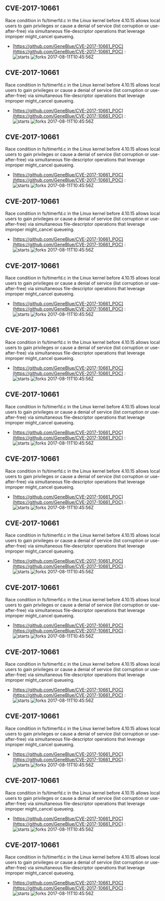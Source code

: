 ## CVE-2017-10661
 Race condition in fs/timerfd.c in the Linux kernel before 4.10.15 allows local users to gain privileges or cause a denial of service (list corruption or use-after-free) via simultaneous file-descriptor operations that leverage improper might_cancel queueing.

- [https://github.com/GeneBlue/CVE-2017-10661_POC](https://github.com/GeneBlue/CVE-2017-10661_POC) :  
![starts](https://img.shields.io/github/stars/GeneBlue/CVE-2017-10661_POC.svg) 
![forks](https://img.shields.io/github/forks/GeneBlue/CVE-2017-10661_POC.svg) 
2017-08-11T10:45:56Z

## CVE-2017-10661
 Race condition in fs/timerfd.c in the Linux kernel before 4.10.15 allows local users to gain privileges or cause a denial of service (list corruption or use-after-free) via simultaneous file-descriptor operations that leverage improper might_cancel queueing.

- [https://github.com/GeneBlue/CVE-2017-10661_POC](https://github.com/GeneBlue/CVE-2017-10661_POC) :  
![starts](https://img.shields.io/github/stars/GeneBlue/CVE-2017-10661_POC.svg) 
![forks](https://img.shields.io/github/forks/GeneBlue/CVE-2017-10661_POC.svg) 
2017-08-11T10:45:56Z

## CVE-2017-10661
 Race condition in fs/timerfd.c in the Linux kernel before 4.10.15 allows local users to gain privileges or cause a denial of service (list corruption or use-after-free) via simultaneous file-descriptor operations that leverage improper might_cancel queueing.

- [https://github.com/GeneBlue/CVE-2017-10661_POC](https://github.com/GeneBlue/CVE-2017-10661_POC) :  
![starts](https://img.shields.io/github/stars/GeneBlue/CVE-2017-10661_POC.svg) 
![forks](https://img.shields.io/github/forks/GeneBlue/CVE-2017-10661_POC.svg) 
2017-08-11T10:45:56Z

## CVE-2017-10661
 Race condition in fs/timerfd.c in the Linux kernel before 4.10.15 allows local users to gain privileges or cause a denial of service (list corruption or use-after-free) via simultaneous file-descriptor operations that leverage improper might_cancel queueing.

- [https://github.com/GeneBlue/CVE-2017-10661_POC](https://github.com/GeneBlue/CVE-2017-10661_POC) :  
![starts](https://img.shields.io/github/stars/GeneBlue/CVE-2017-10661_POC.svg) 
![forks](https://img.shields.io/github/forks/GeneBlue/CVE-2017-10661_POC.svg) 
2017-08-11T10:45:56Z

## CVE-2017-10661
 Race condition in fs/timerfd.c in the Linux kernel before 4.10.15 allows local users to gain privileges or cause a denial of service (list corruption or use-after-free) via simultaneous file-descriptor operations that leverage improper might_cancel queueing.

- [https://github.com/GeneBlue/CVE-2017-10661_POC](https://github.com/GeneBlue/CVE-2017-10661_POC) :  
![starts](https://img.shields.io/github/stars/GeneBlue/CVE-2017-10661_POC.svg) 
![forks](https://img.shields.io/github/forks/GeneBlue/CVE-2017-10661_POC.svg) 
2017-08-11T10:45:56Z

## CVE-2017-10661
 Race condition in fs/timerfd.c in the Linux kernel before 4.10.15 allows local users to gain privileges or cause a denial of service (list corruption or use-after-free) via simultaneous file-descriptor operations that leverage improper might_cancel queueing.

- [https://github.com/GeneBlue/CVE-2017-10661_POC](https://github.com/GeneBlue/CVE-2017-10661_POC) :  
![starts](https://img.shields.io/github/stars/GeneBlue/CVE-2017-10661_POC.svg) 
![forks](https://img.shields.io/github/forks/GeneBlue/CVE-2017-10661_POC.svg) 
2017-08-11T10:45:56Z

## CVE-2017-10661
 Race condition in fs/timerfd.c in the Linux kernel before 4.10.15 allows local users to gain privileges or cause a denial of service (list corruption or use-after-free) via simultaneous file-descriptor operations that leverage improper might_cancel queueing.

- [https://github.com/GeneBlue/CVE-2017-10661_POC](https://github.com/GeneBlue/CVE-2017-10661_POC) :  
![starts](https://img.shields.io/github/stars/GeneBlue/CVE-2017-10661_POC.svg) 
![forks](https://img.shields.io/github/forks/GeneBlue/CVE-2017-10661_POC.svg) 
2017-08-11T10:45:56Z

## CVE-2017-10661
 Race condition in fs/timerfd.c in the Linux kernel before 4.10.15 allows local users to gain privileges or cause a denial of service (list corruption or use-after-free) via simultaneous file-descriptor operations that leverage improper might_cancel queueing.

- [https://github.com/GeneBlue/CVE-2017-10661_POC](https://github.com/GeneBlue/CVE-2017-10661_POC) :  
![starts](https://img.shields.io/github/stars/GeneBlue/CVE-2017-10661_POC.svg) 
![forks](https://img.shields.io/github/forks/GeneBlue/CVE-2017-10661_POC.svg) 
2017-08-11T10:45:56Z

## CVE-2017-10661
 Race condition in fs/timerfd.c in the Linux kernel before 4.10.15 allows local users to gain privileges or cause a denial of service (list corruption or use-after-free) via simultaneous file-descriptor operations that leverage improper might_cancel queueing.

- [https://github.com/GeneBlue/CVE-2017-10661_POC](https://github.com/GeneBlue/CVE-2017-10661_POC) :  
![starts](https://img.shields.io/github/stars/GeneBlue/CVE-2017-10661_POC.svg) 
![forks](https://img.shields.io/github/forks/GeneBlue/CVE-2017-10661_POC.svg) 
2017-08-11T10:45:56Z

## CVE-2017-10661
 Race condition in fs/timerfd.c in the Linux kernel before 4.10.15 allows local users to gain privileges or cause a denial of service (list corruption or use-after-free) via simultaneous file-descriptor operations that leverage improper might_cancel queueing.

- [https://github.com/GeneBlue/CVE-2017-10661_POC](https://github.com/GeneBlue/CVE-2017-10661_POC) :  
![starts](https://img.shields.io/github/stars/GeneBlue/CVE-2017-10661_POC.svg) 
![forks](https://img.shields.io/github/forks/GeneBlue/CVE-2017-10661_POC.svg) 
2017-08-11T10:45:56Z

## CVE-2017-10661
 Race condition in fs/timerfd.c in the Linux kernel before 4.10.15 allows local users to gain privileges or cause a denial of service (list corruption or use-after-free) via simultaneous file-descriptor operations that leverage improper might_cancel queueing.

- [https://github.com/GeneBlue/CVE-2017-10661_POC](https://github.com/GeneBlue/CVE-2017-10661_POC) :  
![starts](https://img.shields.io/github/stars/GeneBlue/CVE-2017-10661_POC.svg) 
![forks](https://img.shields.io/github/forks/GeneBlue/CVE-2017-10661_POC.svg) 
2017-08-11T10:45:56Z

## CVE-2017-10661
 Race condition in fs/timerfd.c in the Linux kernel before 4.10.15 allows local users to gain privileges or cause a denial of service (list corruption or use-after-free) via simultaneous file-descriptor operations that leverage improper might_cancel queueing.

- [https://github.com/GeneBlue/CVE-2017-10661_POC](https://github.com/GeneBlue/CVE-2017-10661_POC) :  
![starts](https://img.shields.io/github/stars/GeneBlue/CVE-2017-10661_POC.svg) 
![forks](https://img.shields.io/github/forks/GeneBlue/CVE-2017-10661_POC.svg) 
2017-08-11T10:45:56Z

## CVE-2017-10661
 Race condition in fs/timerfd.c in the Linux kernel before 4.10.15 allows local users to gain privileges or cause a denial of service (list corruption or use-after-free) via simultaneous file-descriptor operations that leverage improper might_cancel queueing.

- [https://github.com/GeneBlue/CVE-2017-10661_POC](https://github.com/GeneBlue/CVE-2017-10661_POC) :  
![starts](https://img.shields.io/github/stars/GeneBlue/CVE-2017-10661_POC.svg) 
![forks](https://img.shields.io/github/forks/GeneBlue/CVE-2017-10661_POC.svg) 
2017-08-11T10:45:56Z

## CVE-2017-10661
 Race condition in fs/timerfd.c in the Linux kernel before 4.10.15 allows local users to gain privileges or cause a denial of service (list corruption or use-after-free) via simultaneous file-descriptor operations that leverage improper might_cancel queueing.

- [https://github.com/GeneBlue/CVE-2017-10661_POC](https://github.com/GeneBlue/CVE-2017-10661_POC) :  
![starts](https://img.shields.io/github/stars/GeneBlue/CVE-2017-10661_POC.svg) 
![forks](https://img.shields.io/github/forks/GeneBlue/CVE-2017-10661_POC.svg) 
2017-08-11T10:45:56Z

